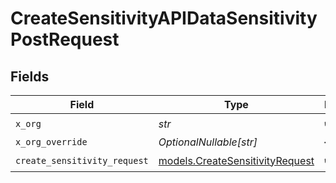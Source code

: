 # CreateSensitivityAPIDataSensitivityPostRequest


## Fields

| Field                                                                    | Type                                                                     | Required                                                                 | Description                                                              |
| ------------------------------------------------------------------------ | ------------------------------------------------------------------------ | ------------------------------------------------------------------------ | ------------------------------------------------------------------------ |
| `x_org`                                                                  | *str*                                                                    | :heavy_check_mark:                                                       | N/A                                                                      |
| `x_org_override`                                                         | *OptionalNullable[str]*                                                  | :heavy_minus_sign:                                                       | N/A                                                                      |
| `create_sensitivity_request`                                             | [models.CreateSensitivityRequest](../models/createsensitivityrequest.md) | :heavy_check_mark:                                                       | N/A                                                                      |